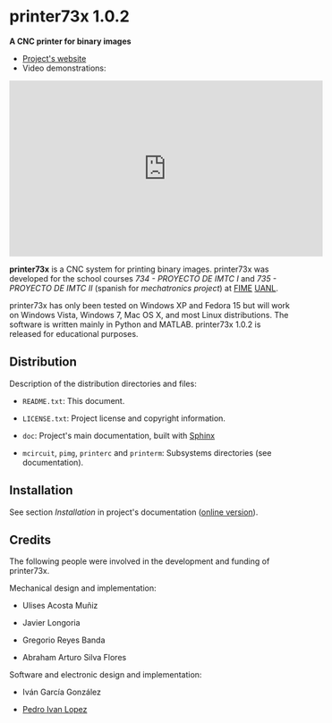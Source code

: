 # printer73x 1.0.2

**A CNC printer for binary images**

- [Project's website](http://pedroivanlopez.com/printer73x "printer73x project's website")
- Video demonstrations:

<iframe width="560" height="315" src="https://www.youtube.com/embed/videoseries?list=PL7141B5B35BD03A5E" frameborder="0" allowfullscreen></iframe>


**printer73x** is a CNC system for printing binary images.  printer73x was
developed for the school courses *734 - PROYECTO DE IMTC I* and
*735 - PROYECTO DE IMTC II* (spanish for *mechatronics project*) at
[FIME](http://www.fime.uanl.mx/en/) [UANL](http://www.uanl.mx/).

printer73x has only been tested on Windows XP and Fedora 15 but will work on
Windows Vista, Windows 7, Mac OS X, and most Linux distributions.  The software
is written mainly in Python and MATLAB.  printer73x 1.0.2 is released for
educational purposes.

## Distribution

Description of the distribution directories and files:

- `README.txt`: This document.

- `LICENSE.txt`: Project license and copyright information.

- `doc`: Project's main documentation, built with
  [Sphinx](http://sphinx.pocoo.org)

- `mcircuit`, `pimg`, `printerc` and `printerm`: Subsystems directories (see
  documentation).  

## Installation

See section *Installation* in project's documentation ([online
version](http://lopezpdvn.github.io/printer73x)).

## Credits

The following people were involved in the development and funding of
printer73x.

Mechanical design and implementation:

- Ulises Acosta Muñiz

- Javier Longoria

- Gregorio Reyes Banda

- Abraham Arturo Silva Flores

Software and electronic design and implementation:

- Iván García González

- [Pedro Ivan Lopez](http://pedroivanlopez.com "Pedro Ivan Lopez's website")
